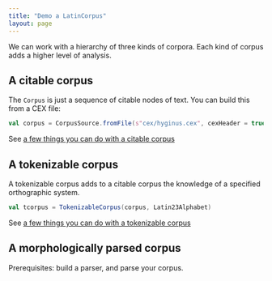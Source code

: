 ```yaml
---
title: "Demo a LatinCorpus"
layout: page
---
```






We can work with a hierarchy of three kinds of corpora.  Each kind of corpus adds a higher level of analysis.

## A citable corpus

The `Corpus` is just a sequence of citable nodes of text.  You can build this from a CEX file:

```scala
val corpus = CorpusSource.fromFile(s"cex/hyginus.cex", cexHeader = true)
```

See [a few things you can do with a citable corpus](citableCorpus/)


## A tokenizable corpus

A tokenizable corpus adds to a citable corpus the knowledge of a specified orthographic system.

```scala
val tcorpus = TokenizableCorpus(corpus, Latin23Alphabet)
```

See [a few things you can do with a tokenizable corpus](tokenizableCorpus/)


## A morphologically parsed corpus

Prerequisites: build a parser, and parse your corpus.
